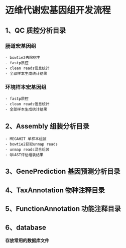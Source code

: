 # 迈维代谢宏基因组开发流程

## 1、QC 质控分析目录
### 肠道宏基因组
    - bowtie2去除宿主
    - fastp质控
    - clean reads信息统计
    - 全部样本生成统计结果

### 环境样本宏基因组
    - fastp质控
    - clean reads信息统计
    - 全部样本生成统计结果


## 2、Assembly 组装分析目录
    - MEGAHIT 单样本组装
    - bowtie2获取unmap reads
    - unmap reads混合组装
    - QUAST评估组装结果

## 3、GenePrediction 基因预测分析目录

## 4、TaxAnnotation 物种注释目录

## 5、FunctionAnnotation 功能注释目录

## 6、database
**存放常用的数据库文件**



